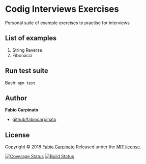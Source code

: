 # Codig Interviews Exercises

Personal suite of example exercises to practise for interviews

## List of examples

1. String Reverse
2. Fibonacci

## Run test suite

Bash: `npm test`

## Author

**Fabio Carpinato**

- [github/fabiocarpinato](https://github.com/fbcarpinato)

## License

Copyright © 2018 [Fabio Carpinato](https://github.com/fbcarpinato) Released
under the
[MIT license](https://github.com/fbcarpinato/ci-examples/blob/master/LICENSE).

[![Coverage Status](https://coveralls.io/repos/github/fbcarpinato/ci-examples/badge.svg?branch=master)](https://coveralls.io/github/fbcarpinato/ci-examples?branch=master)
[![Build Status](https://travis-ci.org/fbcarpinato/ci-examples.svg?branch=master)](https://travis-ci.org/fbcarpinato/ci-examples)
